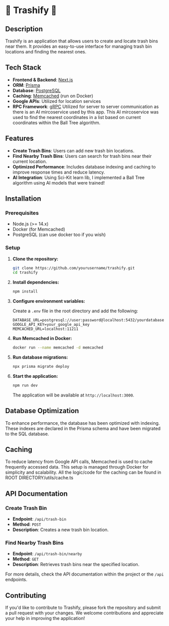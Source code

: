 # 🌱 Trashify 🌱

## Description

Trashify is an application that allows users to create and locate trash bins near them. It provides an easy-to-use interface for managing trash bin locations and finding the nearest ones.

## Tech Stack

- **Frontend & Backend**: [Next.js](https://nextjs.org/)
- **ORM**: [Prisma](https://www.prisma.io/)
- **Database**: [PostgreSQL](https://www.postgresql.org/)
- **Caching**: [Memcached](https://memcached.org/) (run on Docker)
- **Google APIs**: Utilized for location services
- **RPC Framework**: [gRPC](https://grpc.io/) Utilized for server to server communication as there is an AI mircoservice used by this app. This AI mircoservice was used to find the nearest coordinates in a list based on current coordinates within the Ball Tree algorithm.

## Features

- **Create Trash Bins**: Users can add new trash bin locations.
- **Find Nearby Trash Bins**: Users can search for trash bins near their current location.
- **Optimized Performance**: Includes database indexing and caching to improve response times and reduce latency.
- **AI Integration**: Using Sci-Kit learn lib, I implemented a Ball Tree algorithm using AI models that were trained!

## Installation

### Prerequisites

- Node.js (>= 14.x)
- Docker (for Memcached)
- PostgreSQL (can use docker too if you wish)

### Setup

1. **Clone the repository:**

   ```bash
   git clone https://github.com/yourusername/trashify.git
   cd trashify
   ```

2. **Install dependencies:**

   ```bash
   npm install
   ```

3. **Configure environment variables:**

   Create a `.env` file in the root directory and add the following:

   ```plaintext
   DATABASE_URL=postgresql://user:password@localhost:5432/yourdatabase
   GOOGLE_API_KEY=your_google_api_key
   MEMCACHED_URL=localhost:11211
   ```

4. **Run Memcached in Docker:**

   ```bash
   docker run --name memcached -d memcached
   ```

5. **Run database migrations:**

   ```bash
   npx prisma migrate deploy
   ```

6. **Start the application:**

   ```bash
   npm run dev
   ```

   The application will be available at `http://localhost:3000`.

## Database Optimization

To enhance performance, the database has been optimized with indexing. These indexes are declared in the Prisma schema and have been migrated to the SQL database.

## Caching

To reduce latency from Google API calls, Memcached is used to cache frequently accessed data. This setup is managed through Docker for simplicity and scalability. All the logic/code for the caching can be found in ROOT DIRECTORY/utils/cache.ts

## API Documentation

### Create Trash Bin

- **Endpoint**: `/api/trash-bin`
- **Method**: `POST`
- **Description**: Creates a new trash bin location.

### Find Nearby Trash Bins

- **Endpoint**: `/api/trash-bin/nearby`
- **Method**: `GET`
- **Description**: Retrieves trash bins near the specified location.

For more details, check the API documentation within the project or the `/api` endpoints.

## Contributing

If you'd like to contribute to Trashify, please fork the repository and submit a pull request with your changes. We welcome contributions and appreciate your help in improving the application!
